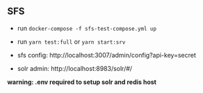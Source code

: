 ## SFS

- run `docker-compose -f sfs-test-compose.yml up`
- run `yarn test:full` or `yarn start:srv`

- sfs config: http://localhost:3007/admin/config?api-key=secret
- solr admin: http://localhost:8983/solr/#/

**warning: .env required to setup solr and redis host**
